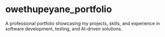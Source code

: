 # owethupeyane_portfolio
A professional portfolio showcasing my projects, skills, and experience in software development, testing, and AI-driven solutions.
